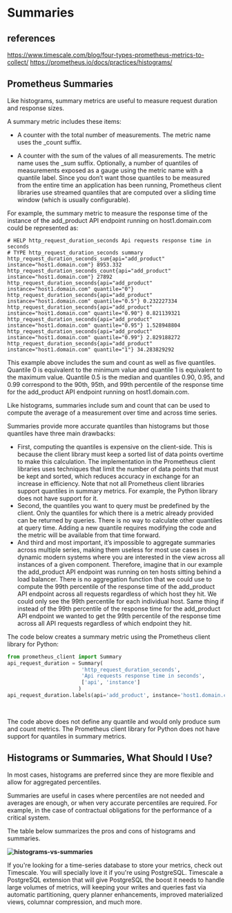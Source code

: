 # Summaries

## references

https://www.timescale.com/blog/four-types-prometheus-metrics-to-collect/
https://prometheus.io/docs/practices/histograms/

## Prometheus Summaries

Like histograms, summary metrics are useful to measure request duration and response sizes.

A summary metric includes these items:

- A counter with the total number of measurements. The metric name uses the _count suffix.

- A counter with the sum of the values of all measurements. The metric name uses the _sum suffix. Optionally, a number of quantiles of measurements exposed as a gauge using the metric name with a quantile label. Since you don’t want those quantiles to be measured from the entire time an application has been running, Prometheus client libraries use streamed quantiles that are computed over a sliding time window (which is usually configurable).

For example, the summary metric to measure the response time of the instance of the add_product API endpoint running on host1.domain.com could be represented as:

```exposition-format
# HELP http_request_duration_seconds Api requests response time in seconds
# TYPE http_request_duration_seconds summary
http_request_duration_seconds_sum{api="add_product" instance="host1.domain.com"} 8953.332
http_request_duration_seconds_count{api="add_product" instance="host1.domain.com"} 27892
http_request_duration_seconds{api="add_product" instance="host1.domain.com" quantile="0"}
http_request_duration_seconds{api="add_product" instance="host1.domain.com" quantile="0.5"} 0.232227334
http_request_duration_seconds{api="add_product" instance="host1.domain.com" quantile="0.90"} 0.821139321
http_request_duration_seconds{api="add_product" instance="host1.domain.com" quantile="0.95"} 1.528948804
http_request_duration_seconds{api="add_product" instance="host1.domain.com" quantile="0.99"} 2.829188272
http_request_duration_seconds{api="add_product" instance="host1.domain.com" quantile="1"} 34.283829292

```

This example above includes the sum and count as well as five quantiles. Quantile 0 is equivalent to the minimum value and quantile 1 is equivalent to the maximum value. Quantile 0.5 is the median and quantiles 0.90, 0.95, and 0.99 correspond to the 90th, 95th, and 99th percentile of the response time for the add_product API endpoint running on host1.domain.com.

Like histograms, summaries include sum and count that can be used to compute the average of a measurement over time and across time series.

Summaries provide more accurate quantiles than histograms but those quantiles have three main drawbacks:

- First, computing the quantiles is expensive on the client-side. This is because the client library must keep a sorted list of data points overtime to make this calculation. The implementation in the Prometheus client libraries uses techniques that limit the number of data points that must be kept and sorted, which reduces accuracy in exchange for an increase in efficiency. Note that not all Prometheus client libraries support quantiles in summary metrics. For example, the Python library does not have support for it.
- Second, the quantiles you want to query must be predefined by the client. Only the quantiles for which there is a metric already provided can be returned by queries. There is no way to calculate other quantiles at query time. Adding a new quantile requires modifying the code and the metric will be available from that time forward.
- And third and most important, it’s impossible to aggregate summaries across multiple series, making them useless for most use cases in dynamic modern systems where you are interested in the view across all instances of a given component. Therefore, imagine that in our example the add_product API endpoint was running on ten hosts sitting behind a load balancer. There is no aggregation function that we could use to compute the 99th percentile of the response time of the add_product API endpoint across all requests regardless of which host they hit. We could only see the 99th percentile for each individual host. Same thing if instead of the 99th percentile of the response time for the add_product API endpoint we wanted to get the 99th percentile of the response time across all API requests regardless of which endpoint they hit.

The code below creates a summary metric using the Prometheus client library for Python:

```python
from prometheus_client import Summary
api_request_duration = Summary(
                        'http_request_duration_seconds',
                        'Api requests response time in seconds',
                        ['api', 'instance']
                       )
api_request_duration.labels(api='add_product', instance='host1.domain.com').observe(0.3672)
      
   
```

The code above does not define any quantile and would only produce sum and count metrics. The Prometheus client library for Python does not have support for quantiles in summary metrics.

## Histograms or Summaries, What Should I Use?

In most cases, histograms are preferred since they are more flexible and allow for aggregated percentiles.

Summaries are useful in cases where percentiles are not needed and averages are enough, or when very accurate percentiles are required. For example, in the case of contractual obligations for the performance of a critical system.

The table below summarizes the pros and cons of histograms and summaries.

**![histograms-vs-summaries](https://www.timescale.com/blog/content/images/size/w1000/2022/04/histogram-summary-prometheus-timescale.png)**

If you're looking for a time-series database to store your metrics, check out Timescale. You will specially love it if you're using PostgreSQL. Timescale a PostgreSQL extension that will give PostgreSQL the boost it needs to handle large volumes of metrics, will keeping your writes and queries fast via automatic partitioning, query planner enhancements, improved materialized views, columnar compression, and much more.
